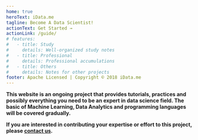 ```yaml
---
home: true
heroText: iData.me
tagline: Become A Data Scientist!
actionText: Get Started →
actionLink: /guide/
# features:
#   - title: Study
#     details: Well-organized study notes
#   - title: Professional
#     details: Professional accumulations
#   - title: Others
#     details: Notes for other projects
footer: Apache Licensed | Copyright © 2018 iData.me
---
```


**This website is an ongoing project that provides tutorials, practices and possibly everything you need to be an expert in data science field. The basic of Machine Learning, Data Analytics and programming languages will be covered gradually.**

**If you are interested in contributing your expertise or effort to this project, please [contact us](/about/#contact).**
